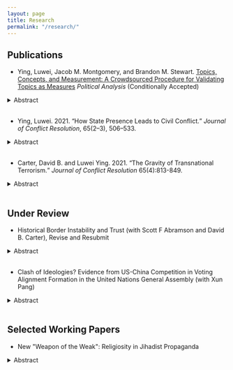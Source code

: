 ```yaml
---
layout: page
title: Research
permalink: "/research/"
---
```


## Publications
* Ying, Luwei, Jacob M. Montgomery, and Brandon M. Stewart. <a href="/files/yms_validation.pdf">Topics, Concepts, and Measurement: A Crowdsourced Procedure for Validating Topics as Measures</a> <i>Political Analysis</i> (Conditionally Accepted)
<details><summary>Abstract</summary>
<p>
Topic models, as developed in computer science, are effective tools for exploring andsummarizing large document collections.  When applied in social science research, how-ever, they are commonly used for measurement, a task that requires careful validationto ensure that the model outputs actually capture the desired concept of interest.  Inthis paper, we review current practices for topic validation in the field and show thatextensive model validation is increasingly rare, or at least not systematically reported.To supplement current practices, we refine an existing crowd-sourcing method for val-idating  topic  quality  (Chang  et  al.,  2009)  and  go  on  to  create  new  procedures  forvalidating conceptual labels provided by the researcher.  We illustrate our method withan analysis of Facebook posts by U.S. Senators and provide software and guidance forresearchers wishing to validate their own topic models.  While tailored,  case-specificvalidation exercises will always be best, we aim to improve standard practices by providing general-purpose tools to validate topics as measures
</p>
</details><br />

* Ying, Luwei. 2021. <q>How State Presence Leads to Civil Conflict.</q> <i>Journal of Conflict Resolution</i>, 65(2–3), 506–533.
<details><summary>Abstract</summary>
<p>
Political scientists and policy-makers have long argued that state weakness leads to civil confl ict while enhancing state power helps prevent violence. Why, then, has increased state capacity worldwide recently coincided with more civil conflicts? This study argues that enhanced state presence at the sub-national level -- a symptom of growing state capacity -- may induce violent resistance from the established non-state powers such as local leaders and communities in the short term. Empirically, I conduct two analyses, one at the province level and the other at the ethnic group level. To measure state presence, I use accuracy of census data in the first analysis and global ground transportation data in the second analysis. Results demonstrate that increased state presence triggers civil conflict, particularly in the first five years of such increasing state presence, and this effect is stronger in remote and ethnically heterogeneous regions. Evidence also suggests that ethnic groups settled in peripheral regions are prominent resisters to state penetration. This paper thus expands prior understanding of the role of state power in civil conflicts.
</p>
</details><br />

* Carter, David B. and Luwei Ying. 2021. <q>The Gravity of Transnational Terrorism.</q> <i>Journal of Conflict Resolution</i> 65(4):813-849.
<details><summary>Abstract</summary>
<p>
Transnational terrorism is an inherently international phenomenon as it involves attacks where the perpetrators are from a different country than the victims. Accordingly, a growing literature explains patterns in transnational attacks with a focus on international variables, for example, the presence of a border wall or alliance patterns. Despite the importance of the topic, no common empirical framework with theoretical basis has emerged to analyze the flows of transnational attacks. We propose that recent versions of the structural gravity model of transnational flows, long the workhorse model in trade economics, can be modified to provide a theoretically motivated model of the flows of transnational terrorist attacks among countries. The gravity model provides several empirical advantages for the study of international variables and transnational terrorism, for example, recent specifications allow the researcher to estimate count models that condition out all time-varying country-level confounders with fixed effects. This facilitates sidestepping the typical problem that any international variables associated with transnational flows are often correlated with omitted or imprecisely measured domestic factors, which draws their estimates into question. Moreover, we demonstrate that the structural gravity model does a much better job in predicting outcomes, particularly when multiple attacks flow across borders.
</p>
</details><br />

<!-- +## Invited to Revise and Resubmit or Under Review+ -->
## Under Review
* Historical Border Instability and Trust (with Scott F Abramson and David B. Carter), Revise and Resubmit
<details><summary>Abstract</summary>
<p>
Recent research demonstrates historical international boundaries' long-term effects on important outcomes such as the emergence of territorial disputes and states' trading relationships. This growing literature explains these macro-level results with theory that specifies how individuals in border regions condition their behavior on border institutions in a way that persists across time. However, we lack systematic evidence of historical border institutions' effects on individuals. We argue that historical border changes have persistent effects on contemporary levels of political and social trust, with the deleterious effects of border changes on social networks being a key mechanism. We provide a battery of tests that show that historical border changes in a locality have persistent effects on contemporary levels of individual trust in political institutions and social trust in Europe. Additionally, we provide several pieces of evidence over the role that social networks play in mediating the effect of historical border changes on trust.
</p>
</details><br />

* Clash of Ideologies? Evidence from US-China Competition in Voting Alignment Formation in the United Nations General Assembly (with Xun Pang)
<details><summary>Abstract</summary>
<p>
The role of ideology in international relations has long been contentious, and the debate is currently centered on whether the US-China competition is only a contest for power or, additionally, a clash of ideologies. The challenge undertaken in this paper is to disentangle the role of ideology as a shaping factor of nation states' sincere preferences and as an instrumental tactic in international cooperation and conflict. Our research provides systemic quantitative evidence of the US-China competition via voting alignment formation in the United Nations General Assembly (UNGA). We directly model actors' preferences in this competition and integrate them into strategic interactions. We then convert the game into a Bayesian statistical estimator. Empirical evidence shows that voting alignments in UNGA fall along the "democracy-authoritarianism" division, which is a result of the competitive buy-in of the United States and China. Furthermore, we find that, apart from serving as tactical instruments for collective actions, ideologies also fundamentally shape the preferences of all parties involved: both the United States and China prefer political allies who share their values, and other states also vote based on their ideological inclinations. These findings highlight the rising concerns over a clash of ideologies between the United States and China, which have profound implications for the future world order.
</p>
</details><br />


## Selected Working Papers

* New "Weapon of the Weak": Religiosity in Jihadist Propaganda
<details><summary>Abstract</summary>
<p>
Radical religion is the dominant ideology in the most recent wave of terrorism. How do violent groups exploit this ideological "brand" in maintaining their organizations? I theorize that Jihadist propaganda is an essential component of groups' strategies, arguing that jihadi groups increase religious messaging when they face setbacks and shift towards secular messaging as their power increases. This dynamic reflects the fact that groups that are small or facing setbacks must prioritize their core members who advocate radical fundamentalism, while larger or growing groups seek broader support from more secular and less fundamentalist individuals. Empirically, I collect an original database of 121 magazines from 32 Jihadist groups from 1984 to 2019 and use a semi-supervised machine learning algorithm to scale these documents on a "religiosity - secularism" spectrum. Tying this measure to data on violent attacks, I show that the proportion of a group's rhetoric that is religious increases when groups are weaker -- a pattern holds both across groups and over time. I more precisely examine this mechanism leveraging over 18 million tweets from ISIS-related accounts in 2015. This evidence also indicates that group power influences whether groups emphasize religious or secular rhetoric depending on which audience they have incentives to reach. Thus, in sharp contrast to the prevailing view that radical jihadi ideology and violence are bound together, I demonstrate that groups put the most rhetorical emphasis on religion when they carry out fewer attacks because they are weaker.
</p>
</details><br />


